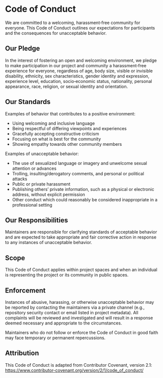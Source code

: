 # Code of Conduct

We are committed to a welcoming, harassment‑free community for everyone. This Code of Conduct outlines our expectations for participants and the consequences for unacceptable behavior.

## Our Pledge

In the interest of fostering an open and welcoming environment, we pledge to make participation in our project and community a harassment‑free experience for everyone, regardless of age, body size, visible or invisible disability, ethnicity, sex characteristics, gender identity and expression, experience level, education, socio‑economic status, nationality, personal appearance, race, religion, or sexual identity and orientation.

## Our Standards

Examples of behavior that contributes to a positive environment:
- Using welcoming and inclusive language
- Being respectful of differing viewpoints and experiences
- Gracefully accepting constructive criticism
- Focusing on what is best for the community
- Showing empathy towards other community members

Examples of unacceptable behavior:
- The use of sexualized language or imagery and unwelcome sexual attention or advances
- Trolling, insulting/derogatory comments, and personal or political attacks
- Public or private harassment
- Publishing others’ private information, such as a physical or electronic address, without explicit permission
- Other conduct which could reasonably be considered inappropriate in a professional setting

## Our Responsibilities

Maintainers are responsible for clarifying standards of acceptable behavior and are expected to take appropriate and fair corrective action in response to any instances of unacceptable behavior.

## Scope

This Code of Conduct applies within project spaces and when an individual is representing the project or its community in public spaces.

## Enforcement

Instances of abusive, harassing, or otherwise unacceptable behavior may be reported by contacting the maintainers via a private channel (e.g., repository security contact or email listed in project metadata). All complaints will be reviewed and investigated and will result in a response deemed necessary and appropriate to the circumstances.

Maintainers who do not follow or enforce the Code of Conduct in good faith may face temporary or permanent repercussions.

## Attribution

This Code of Conduct is adapted from Contributor Covenant, version 2.1: https://www.contributor-covenant.org/version/2/1/code_of_conduct/
